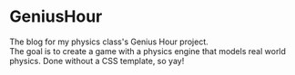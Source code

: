 # GeniusHour
The blog for my physics class's Genius Hour project.
<br>
The goal is to create a game with a physics engine that models real world physics. Done without a CSS template, so yay!
